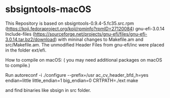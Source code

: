 # sbsigntools-macOS

This Repository is based on 
  sbsigntools-0.9.4-5.fc35.src.rpm (https://koji.fedoraproject.org/koji/rpminfo?rpmID=27120084)
  gnu-efi-3.0.14 Include-files (https://sourceforge.net/projects/gnu-efi/files/gnu-efi-3.0.14.tar.bz2/download)
with mininal changes to Makefile.am and src/Makefile.am. The unmodified Header Files from gnu-efi/inc were placed in the folder ext/efi.

How to compile on macOS:
( you may need additional packages on macOS to compile.)

Run
  autoreconf -i 
  ./configure --prefix=/usr ac_cv_header_bfd_h=yes endian=little little_endian=1 big_endian=0 CRTPATH=./ext
  make

and find binaries like sbsign in src folder.
